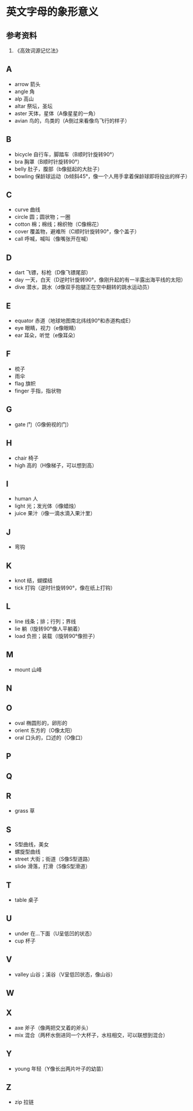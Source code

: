 # 英文字母的象形意义

## 参考资料
1. 《高效词源记忆法》

## A
* arrow 箭头
* angle 角
* alp 高山
* altar 祭坛，圣坛
* aster 天体，星体（A像星星的一角）
* avian 鸟的，鸟类的（A倒过来看像鸟飞行的样子）

## B
* bicycle 自行车，脚踏车（B顺时针旋转90°）
* bra 胸罩（B顺时针旋转90°）
* belly 肚子，腹部（b像挺起的大肚子）
* bowling 保龄球运动（b倾斜45°，像一个人用手拿着保龄球即将投出的样子）

## C
* curve 曲线
* circle 圆；圆状物；一圈
* cotton 棉；棉线；棉织物（C像棉花）
* cover 覆盖物，避难所（C顺时针旋转90°，像个盖子）
* call 呼喊，喊叫（像嘴张开在喊）

## D
* dart 飞镖，标枪（D像飞镖尾部）
* day 一天，白天（D逆时针旋转90°，像刚升起的有一半露出海平线的太阳）
* dive 潜水，跳水（d像双手抱腿正在空中翻转的跳水运动员）

## E
* equator 赤道（地球地图南北纬线90°和赤道构成E）
* eye 眼睛，视力（e像眼睛）
* ear 耳朵，听觉（e像耳朵）

## F
* 梳子
* 雨伞
* flag 旗帜
* finger 手指，指状物

## G
* gate 门（G像俯视的门）

## H
* chair 椅子
* high 高的（H像梯子，可以想到高）

## I
* human 人
* light 光；发光体（i像蜡烛）
* juice 果汁（i像一滴水滴入果汁里）

## J
* 弯钩

## K
* knot 结，蝴蝶结
* tick 打钩（逆时针旋转90°，像在纸上打钩） 

## L
* line 线条；排；行列；界线
* lie 躺（l旋转90°像人平躺着）
* load 负担；装载（l旋转90°像担子）

## M
* mount 山峰

## N

## O
* oval 椭圆形的，卵形的
* orient 东方的（O像太阳）
* oral 口头的，口述的（O像口）

## P

## Q

## R
* grass 草

## S
* S型曲线，美女
* 螺旋型曲线
* street 大街；街道（S像S型道路）
* slide 滑落，打滑（S像S型滑道）

## T
* table 桌子

## U
* under 在...下面（U呈低凹的状态）
* cup 杯子

## V
* valley 山谷；溪谷（V呈低凹状态，像山谷）

## W

## X
* axe 斧子（像两把交叉着的斧头）
* mix 混合（两杯水倒进同一个大杯子，水柱相交，可以联想到混合）

## Y
* young 年轻（Y像长出两片叶子的幼苗）

## Z
* zip 拉链
